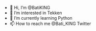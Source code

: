 - 👋 Hi, I’m @BatiKING
- 👀 I’m interested in Tekken 
- 🌱 I’m currently learning Python
- 📫 How to reach me @Bati_KING Twitter
 
<!---
BatiKING/BatiKING is a ✨ special ✨ repository because its `README.md` (this file) appears on your GitHub profile.
You can click the Preview link to take a look at your changes.
--->

